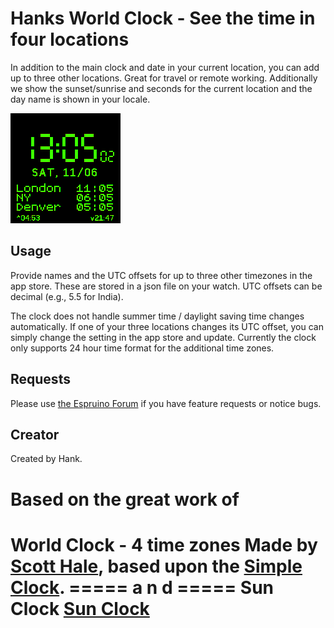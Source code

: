# Hanks World Clock - See the time in four locations

In addition to the main clock and date in your current location, you can add up to three other locations. Great for travel or remote working.
Additionally we show the sunset/sunrise and seconds for the current location and the day name is shown in your locale.

![](hworldclock.png)

## Usage

Provide names and the UTC offsets for up to three other timezones in the app store. These are stored in a json file on your watch. UTC offsets can be decimal (e.g., 5.5 for India). 

The clock does not handle summer time / daylight saving time changes automatically. If one of your three locations changes its UTC offset, you can simply change the setting in the app store and update. Currently the clock only supports 24 hour time format for the additional time zones.


## Requests

Please use [the Espruino Forum](http://forum.espruino.com/microcosms/1424/) if you have feature requests or notice bugs.

## Creator

Created by Hank.

Based on the great work of
=================
World Clock - 4 time zones
Made by [Scott Hale](https://www.github.com/computermacgyver), based upon the [Simple Clock](https://github.com/espruino/BangleApps/tree/master/apps/sclock).
===== a n d =====
Sun Clock
[Sun Clock](https://github.com/espruino/BangleApps/tree/master/apps/sunclock)
=================
